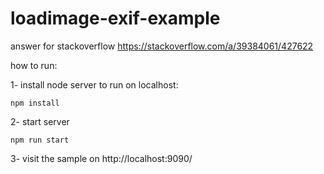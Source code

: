 # loadimage-exif-example
answer for stackoverflow https://stackoverflow.com/a/39384061/427622

how to run:

1- install node server to run on localhost:
```
npm install
```
2- start server
```
npm run start
```
3- visit the sample on
http://localhost:9090/
